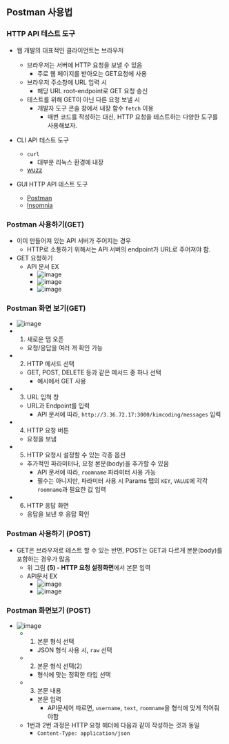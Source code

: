 ## Postman 사용법

### HTTP API 테스트 도구
- 웹 개발의 대표적인 클라이언트는 브라우저
  - 브라우저는 서버에 HTTP 요청을 보낼 수 있음
    - 주로 웹 페이지를 받아오는 GET요청에 사용
  - 브라우저 주소창에 URL 입력 시
    - 해당 URL root-endpoint로 GET 요청 송신
  - 테스트를 위해 GET이 아닌 다른 요청 보낼 시
    - 개발자 도구 콘솔 창에서 내장 함수 ```fetch``` 이용
      - 매번 코드를 작성하는 대신, HTTP 요청을 테스트하는 다양한 도구를 사용해보자.
- CLI API 테스트 도구
  - ```curl```
    - 대부분 리눅스 환경에 내장
  - [wuzz](https://github.com/asciimoo/wuzz)

- GUI HTTP API 테스트 도구
  - [Postman](https://www.postman.com/)
  - [Insomnia](https://insomnia.rest/)

### Postman 사용하기(GET)
- 이미 만들어져 있는 API 서버가 주어지는 경우
  - HTTP로 소통하기 위해서는 API 서버의 endpoint가 URL로 주어져야 함.
- GET 요청하기
  - API 문서 EX
    - ![image](https://user-images.githubusercontent.com/102513932/193732901-82bad69a-d362-4b5e-8202-9e6c776bc61d.png)
    - ![image](https://user-images.githubusercontent.com/102513932/193732919-e841b6d0-4e7d-473a-9c4e-773540b96730.png)
    - ![image](https://user-images.githubusercontent.com/102513932/193732942-eb5d4518-6537-4fa1-8f9c-fb969e0f93bd.png)

### Postman 화면 보기(GET)
- ![image](https://user-images.githubusercontent.com/102513932/193733387-7b5c4bf7-5c4c-48ed-be11-e9424850d25f.png)
- 1. 새로운 탭 오픈
  - 요청/응답을 여러 개 확인 가능
- 2. HTTP 메서드 선택
  - GET, POST, DELETE 등과 같은 메서드 중 하나 선택
    - 예시에서 GET 사용
- 3. URL 입쳑 창
  - URL과 Endpoint를 입력
    - API 문서에 따라, ```http://3.36.72.17:3000/kimcoding/messages``` 입력
- 4. HTTP 요청 버튼
  - 요청을 보냄
- 5. HTTP 요청시 설정할 수 있는 각종 옵션
  - 추가적인 파라미터나, 요청 본문(body)을 추가할 수 있음
    - API 문서에 따라, ```roomname``` 파라미터 사용 가능
    - 필수는 아니지만, 파라미터 사용 시 Params 탭의 ```KEY```, ```VALUE```에 각각 ```roomname```과 필요한 값 입력
- 6. HTTP 응답 화면
  - 응답을 보낸 후 응답 확인

### Postman 사용하기 (POST)
- GET은 브라우저로 테스트 할 수 있는 반면, POST는 GET과 다르게 본문(body)를 포함하는 경우가 많음
  - 위 그림 **(5) - HTTP 요청 설정화면**에서 본문 입력
  - API문서 EX
    - ![image](https://user-images.githubusercontent.com/102513932/193734735-839c956c-0d61-4342-9aa3-85b31380d6d0.png)
    - ![image](https://user-images.githubusercontent.com/102513932/193734746-3c892f40-eb94-4237-ace1-285202db8fbd.png)

### Postman 화면보기 (POST)
- ![image](https://user-images.githubusercontent.com/102513932/193735185-4877f7fd-c9d4-407f-a1df-8760dd8150b8.png)
  - 1. 본문 형식 선택
    - JSON 형식 사용 시, ```raw``` 선택
  - 2. 본문 형식 선택(2)
    - 형식에 맞는 정확한 타입 선택
  - 3. 본문 내용
    - 본문 입력
      - API문세어 따르면, ```username```, ```text```, ```roomname```을 형식에 맞게 적어줘야함
  - 1번과 2번 과정은 HTTP 요청 헤더에 다음과 같이 작성하는 것과 동일
    - ```Content-Type: application/json```


